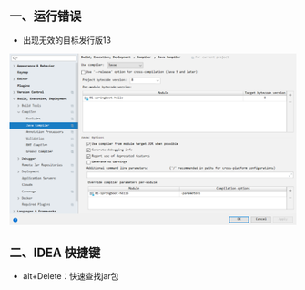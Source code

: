 ## 一、运行错误

- 出现无效的目标发行版13

<img src="../../imgs/1580525460635.png" alt="1580525460635" style="zoom: 50%;" />

## 二、IDEA 快捷键

- alt+Delete：快速查找jar包